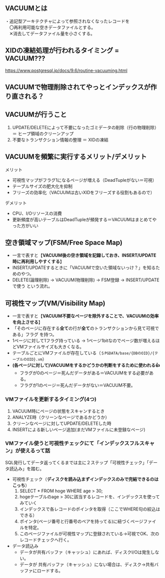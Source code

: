 ## VACUUMとは
・追記型アーキテクチャによって参照されなくなったレコードを<br/>
　〇再利用可能な空きデータファイルとする。<br/>
　✕消去してデータファイル量を小さくする。


## XIDの凍結処理が行われるタイミング = VACUUM???

https://www.postgresql.jp/docs/9.6/routine-vacuuming.html

## VACUUMで物理削除されてやっとインデックスが作り直される？





## VACUUMが行うこと
1. UPDATE/DELETEによって不要になったゴミデータの削除（行の物理削除）＝ ヒープ領域のクリーンアップ
2. 不要なトランザクション情報の整理 ＝ XIDの凍結

## VACUUMを頻繁に実行するメリット/デメリット

メリット
- 可視性マップがフラグ1になるページが増える（DeadTupleがない＝可視）
- テーブルサイズの肥大化を抑制
- フリーズの効率化（VACUUMは古いXIDをフリーズする役割もあるので）

デメリット
- CPU、I/Oリソースの消費
- 更新頻度が高いテーブルはDeadTupleが頻発する＝VACUUMはまとめてやった方がいい

## 空き領域マップ(FSM/Free Space Map)
- 一言で表すと【**VACUUM後の空き領域を記録しておき、INSERT/UPDATE時に再利用しやすくする**】
- INSERT/UPDATEするときに「VACUUMで空いた領域ないっけ？」を知るためのやつ。
- DELETE(論理削除) → VACUUM(物理削除) → FSM登録 → INSERT/UPDATEで使う という流れ。


## 可視性マップ(VM/Visibility Map)
- 一言で表すと【**VACUUM不要なページを除外することで、VACUUMの効率を向上させる**】
- 「そのページに存在する**全て**の行が**全て**のトランザクションから見て可視である」フラグ を持つ。
- 1ページに対して1フラグ持っている -> 1ページ1bitなのでページ数が増えるほどVMファイルサイズも大きくなる。
- テーブルごとにVMファイルが存在している（`＄PGDATA/base/{DBのOID}/{テーブルのOID}.vm`）
- **(各ページに対して)VACUUMをするかどうかの判断をするために使われる👍**
  - フラグが0のページ＝死んだデータがある＝VACUUMをする必要がある。
  - フラグが1のページ＝死んだデータがない＝VACUUM不要。

### VMファイルを更新するタイミング(4つ)
1. VACUUM時にページの状態をスキャンするとき
2. ANALYZE時（クリーンなページであるかどうか）
3. クリーンなページに対してUPDATE/DELETEした時
4. INSERTによる新しいページ追加(まだVMファイルに未登録なページ)

### VMファイル使うと可視性チェックにて「インデックスフルスキャン」が使えるって話
SQL発行してデータ返ってくるまでは主に２ステップ「可視性チェック」「データ読込み」を踏む。
- 可視性チェック（**ディスクを読み込まずインデックスのみで完結できるのはこっち**）
  1. SELECT * FROM hoge WHERE age > 30;
  2. hogeテーブルのage > 30に該当するレコードを、インデックスを使ってみていく
  3. インデックスで各レコードのポインタを取得（ここでWHERE句の絞込はできる）
  4. ポインタ(ページ番号と行番号のペアを持ってる)に紐づくページファイルを特定。
  5. このページファイルが可視性マップに登録されている→可視でOK、次のレコードチェックへ行く。
- データ読込み
  - データが共有バッファ（キャッシュ）にあれば、ディスクI/Oは発生しない。
  - データが 共有バッファ（キャッシュ）にない場合は、ディスク→共有バッファにロードする。
